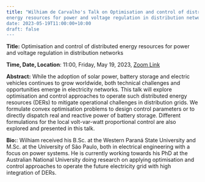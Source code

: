 ```yaml
---
title: "Wilhiam de Carvalho's Talk on Optimisation and control of distributed
energy resources for power and voltage regulation in distribution networks
date: 2023-05-19T11:00:00+10:00
draft: false
---
```



__Title:__ Optimisation and control of distributed energy resources for power and voltage regulation in distribution networks


__Time, Date, Location__: 11:00, Friday, May 19, 2023, [Zoom Link](https://anu.zoom.us/j/81642882998?pwd=dCtJSW5NaEFkN2ZlRFdTcEpydDVmUT09)



__Abstract:__ While the adoption of solar power, battery storage and electric
vehicles continues to grow worldwide, both technical challenges and
opportunities emerge in electricity networks. This talk will explore
optimisation and control approaches to operate such distributed energy resources
(DERs) to mitigate operational challenges in distribution grids. We formulate
convex optimisation problems to design control parameters or to directly
dispatch real and reactive power of battery storage. Different formulations for
the local volt-var-watt proportional control are also explored and presented in
this talk.


__Bio:__: Wilhiam received his B.Sc. at the Western Paraná State University and
M.Sc. at the University of São Paulo, both in electrical engineering with a
focus on power systems. He is currently working towards his PhD at the
Australian National University doing research on applying optimisation and
control approaches to operate the future electricity grid with high integration
of DERs.
